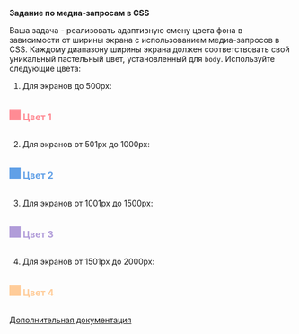 **Задание по медиа-запросам в CSS**

Ваша задача - реализовать адаптивную смену цвета фона в зависимости от ширины экрана с использованием медиа-запросов в CSS. Каждому диапазону ширины экрана должен соответствовать свой уникальный пастельный цвет, установленный для `body`. Используйте следующие цвета:

1. Для экранов до 500px:
<div style="display:inline-block;background-color:#ff8b94; height:20px;width:20px"></div>
<h3 style="display:inline-block;color:#ff8b94;">Цвет 1</h3>

2. Для экранов от 501px до 1000px:
<div style="display:inline-block;background-color:#61a0e7; height:20px;width:20px"></div>
<h3 style="display:inline-block;color:#61a0e7;">Цвет 2</h3>

3. Для экранов от 1001px до 1500px:
<div style="display:inline-block;background-color:#b19cd9; height:20px;width:20px"></div>
<h3 style="display:inline-block;color:#b19cd9;">Цвет 3</h3>

4. Для экранов от 1501px до 2000px:
<div style="display:inline-block;background-color:#ffcc99; height:20px;width:20px"></div>
<h3 style="display:inline-block;color:#ffcc99;">Цвет 4</h3>


[Дополнительная документация](https://developer.mozilla.org/en-US/docs/Web/CSS/CSS_media_queries/Using_media_queries)